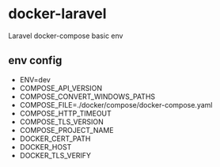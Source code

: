 # docker-laravel
Laravel docker-compose basic env

## env config

- ENV=dev
- COMPOSE_API_VERSION
- COMPOSE_CONVERT_WINDOWS_PATHS
- COMPOSE_FILE=./docker/compose/docker-compose.yaml
- COMPOSE_HTTP_TIMEOUT
- COMPOSE_TLS_VERSION
- COMPOSE_PROJECT_NAME
- DOCKER_CERT_PATH
- DOCKER_HOST
- DOCKER_TLS_VERIFY